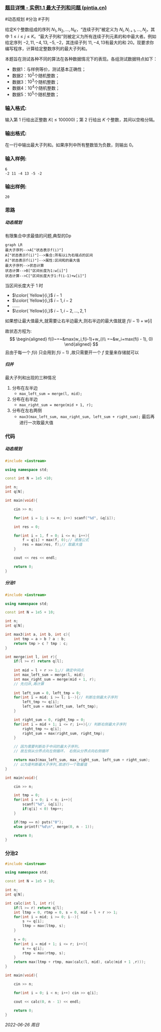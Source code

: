 ### [题目详情 - 实例1.1 最大子列和问题 (pintia.cn)](https://pintia.cn/problem-sets/434/problems/5404)

#动态规划 #分治 #子列

给定K个整数组成的序列 ${ N_1, N_2, ..., N_K }$，“连续子列”被定义为 ${ N_i, N_{i+1}, ..., N_j }$，其中 $1≤i≤j≤K$。“最大子列和”则被定义为所有连续子列元素的和中最大者。例如给定序列 ${ -2, 11, -4, 13, -5, -2 }$，其连续子列 ${ 11, -4, 13 }$有最大的和 $20$。现要求你编写程序，计算给定整数序列的最大子列和。

本题旨在测试各种不同的算法在各种数据情况下的表现。各组测试数据特点如下：

- 数据1：与样例等价，测试基本正确性；
- 数据2：$10^2$个随机整数；
- 数据3：$10^3$个随机整数；
- 数据4：$10^4$个随机整数；
- 数据5：$10^5$个随机整数；

### 输入格式:

输入第 $1$ 行给出正整数 $K (≤100000)$；第 $2$ 行给出 $K$ 个整数，其间以空格分隔。

### 输出格式:

在一行中输出最大子列和。如果序列中所有整数皆为负数，则输出 $0$。

### 输入样例:

```in
6
-2 11 -4 13 -5 -2
```

### 输出样例:

```out
20
```

### 思路

##### 动态规划

有限集合中求最值的问题,典型的Dp

```mermaid
graph LR
最大子序列-->A["状态表示f(i)"]
A["状态表示f(i)"]-->集合:所有以i为右端点的区间
A["状态表示f(i)"]-->属性:区间和的最大值
最大子序列-->状态计算
状态计算-->B["区间长度为1:w[i]"]
状态计算-->C["区间长度大于1:f(i-1)+w[i]"]
```

当区间长度大于 $1$ 时

- $\color{ Yellow}{i,}$ $i - 1$
- $\color{ Yellow}{i,}$ $i - 1,i-2$
- $......$
- $\color{ Yellow}{i,}$ $i-1,i-2,...,2,1$

如果想让最大值最大,就需要让右半边最大,则右半边的最大值就是 $f(i-1)+w[i]$ 

故状态方程为:
$$
\begin{aligned}
f(i)~=~&max(w_i,f(i-1)+w_i)\\
	=~&w_i+max(f(i - 1), 0)
\end{aligned}
$$
且由于每一个 $f(i)$ 只会用到 $f(i-1)$ ,故只需要开一个 $f$ 变量来存储就可以


##### 归并
最大子列和出现的三种情况
1. 分布在左半边
	- `max_left_sum = merge(l, mid);`
2. 分布在右半边
	- `max_right_sum = merge(mid + 1, r);`
3. 分布在左右两侧
	- `max3(max_left_sum, max_right_sum, left_sum + right_sum);`
最后再进行一次取最大值

### 代码

##### 动态规划

```cpp
#include <iostream>

using namespace std;

const int N = 1e5 +10;

int n;
int q[N];

int main(void){

    cin >> n;

    for(int i = 1; i <= n; i++) scanf("%d", &q[i]);

    int res = 0;

    for(int i = 1, f = 0; i <= n; i++){
        f = q[i] + max(f, 0);// 递推公式
        res = max(res, f);// 取最大值
    }

    cout << res << endl;

    return 0;
}
```

##### 分治1

```cpp
#include <iostream>

using namespace std;

const int N = 1e5 + 10;

int n;
int q[N];

int max3(int a, int b, int c){
    int tmp = a > b ? a : b;
    return tmp > c ? tmp : c;
}

int merge(int l, int r){
    if(l >= r) return q[l];
    
    int mid = l + r >> 1;// 确定中间点
    int max_left_sum = merge(l, mid);
    int max_right_sum = merge(mid + 1, r);
	// 先归并,再计算
		
    int left_sum = 0, left_tmp = 0;
    for(int i = mid; i >= l; i--){// 判断左侧最大子序列
        left_tmp += q[i];
        left_sum = max(left_sum, left_tmp);
    }

    int right_sum = 0, right_tmp = 0;
    for(int i = mid + 1; i <= r; i++){// 判断右侧最大子序列
        right_tmp += q[i];
        right_sum = max(right_sum, right_tmp);
    }

    // 因为需要判断处于中间的最大子序列，
    // 故左侧从分界点向左侧循环， 右侧从分界点向右侧循环

    return max3(max_left_sum, max_right_sum, left_sum + right_sum);
    // 以为是判断最大子序列,故进行一个取最值
}

int main(void){

    cin >> n;

    int tmp = 0;
    for(int i = 0; i < n; i++){
        scanf("%d", &q[i]);
        if(q[i] < 0) tmp++;
    }

    if(tmp == n) puts("0");
    else printf("%d\n", merge(0, n - 1));

    return 0;
}
```

### 分治2

```cpp
#include <iostream>

using namespace std;

const int N = 1e5 + 10;

int n;
int q[N];

int calc(int l, int r){
    if(l >= r) return q[l];
    int ltmp = 0, rtmp = 0, s = 0, mid = l + r >> 1;
    for(int i = mid; i >= 0; i--){
        s += q[i];
        ltmp = max(ltmp, s);
    }
    
    s = 0;
    for(int i = mid + 1; i <= r; i++){
        s += q[i];
        rtmp = max(rtmp, s);
    }
    return max(ltmp + rtmp, max(calc(l, mid), calc(mid + 1 ,r)));
}

int main(void){

    cin >> n;

    for(int i = 0; i < n; i++) cin >> q[i];

    cout << calc(0, n - 1) << endl;

    return 0;
}
```

*2022-06-26 周日*